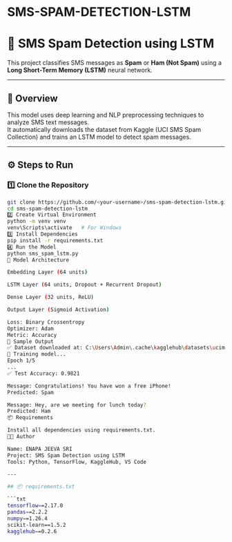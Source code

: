 # SMS-SPAM-DETECTION-LSTM
# 📩 SMS Spam Detection using LSTM

This project classifies SMS messages as **Spam** or **Ham (Not Spam)** using a **Long Short-Term Memory (LSTM)** neural network.

---

## 🧠 Overview
This model uses deep learning and NLP preprocessing techniques to analyze SMS text messages.  
It automatically downloads the dataset from Kaggle (UCI SMS Spam Collection) and trains an LSTM model to detect spam messages.

---

## ⚙️ Steps to Run

### 1️⃣ Clone the Repository
```bash
git clone https://github.com/<your-username>/sms-spam-detection-lstm.git
cd sms-spam-detection-lstm
2️⃣ Create Virtual Environment
python -m venv venv
venv\Scripts\activate   # For Windows
3️⃣ Install Dependencies
pip install -r requirements.txt
4️⃣ Run the Model
python sms_spam_lstm.py
🧱 Model Architecture

Embedding Layer (64 units)

LSTM Layer (64 units, Dropout + Recurrent Dropout)

Dense Layer (32 units, ReLU)

Output Layer (Sigmoid Activation)

Loss: Binary Crossentropy
Optimizer: Adam
Metric: Accuracy
🧪 Sample Output
✅ Dataset downloaded at: C:\Users\Admin\.cache\kagglehub\datasets\uciml\sms-spam-collection-dataset\versions\1
🚀 Training model...
Epoch 1/5
...
✅ Test Accuracy: 0.9821

Message: Congratulations! You have won a free iPhone!
Predicted: Spam

Message: Hey, are we meeting for lunch today?
Predicted: Ham
📦 Requirements

Install all dependencies using requirements.txt.
👨‍💻 Author

Name: ENAPA JEEVA SRI
Project: SMS Spam Detection using LSTM
Tools: Python, TensorFlow, KaggleHub, VS Code

---

## 📦 requirements.txt

```txt
tensorflow==2.17.0
pandas==2.2.2
numpy==1.26.4
scikit-learn==1.5.2
kagglehub==0.2.6

